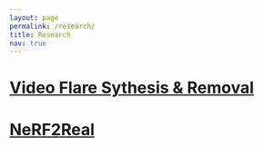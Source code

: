 ```yaml
---
layout: page
permalink: /research/
title: Research
nav: true
---
```



# [Video Flare Sythesis & Removal](https://zhoutianwen.com/research/videoflareremoval)

# [NeRF2Real](https://zhoutianwen.com/research/nerf2real)
